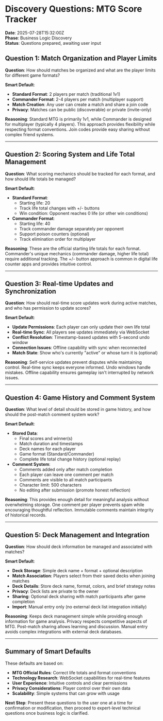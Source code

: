 # Discovery Questions: MTG Score Tracker

**Date**: 2025-07-28T15:32:00Z  
**Phase**: Business Logic Discovery  
**Status**: Questions prepared, awaiting user input

## Question 1: Match Organization and Player Limits

**Question**: How should matches be organized and what are the player limits for different game formats?

**Smart Default**: 
- **Standard Format**: 2 players per match (traditional 1v1)
- **Commander Format**: 2-4 players per match (multiplayer support)
- **Match Creation**: Any user can create a match and share a join code
- **Privacy**: Matches can be public (discoverable) or private (invite-only)

**Reasoning**: Standard MTG is primarily 1v1, while Commander is designed for multiplayer (typically 4 players). This approach provides flexibility while respecting format conventions. Join codes provide easy sharing without complex friend systems.

---

## Question 2: Scoring System and Life Total Management

**Question**: What scoring mechanics should be tracked for each format, and how should life totals be managed?

**Smart Default**:
- **Standard Format**: 
  - Starting life: 20
  - Track life total changes with +/- buttons
  - Win condition: Opponent reaches 0 life (or other win conditions)
- **Commander Format**:
  - Starting life: 40
  - Track commander damage separately per opponent
  - Support poison counters (optional)
  - Track elimination order for multiplayer

**Reasoning**: These are the official starting life totals for each format. Commander's unique mechanics (commander damage, higher life total) require additional tracking. The +/- button approach is common in digital life counter apps and provides intuitive control.

---

## Question 3: Real-time Updates and Synchronization

**Question**: How should real-time score updates work during active matches, and who has permission to update scores?

**Smart Default**:
- **Update Permissions**: Each player can only update their own life total
- **Real-time Sync**: All players see updates immediately via WebSocket
- **Conflict Resolution**: Timestamp-based updates with 5-second undo window
- **Connection Issues**: Offline capability with sync when reconnected
- **Match State**: Show who's currently "active" or whose turn it is (optional)

**Reasoning**: Self-service updates prevent disputes while maintaining control. Real-time sync keeps everyone informed. Undo windows handle mistakes. Offline capability ensures gameplay isn't interrupted by network issues.

---

## Question 4: Game History and Comment System

**Question**: What level of detail should be stored in game history, and how should the post-match comment system work?

**Smart Default**:
- **Stored Data**:
  - Final scores and winner(s)
  - Match duration and timestamps
  - Deck names for each player
  - Game format (Standard/Commander)
  - Complete life total change history (optional replay)
- **Comment System**:
  - Comments added only after match completion
  - Each player can leave one comment per match
  - Comments are visible to all match participants
  - Character limit: 500 characters
  - No editing after submission (promote honest reflection)

**Reasoning**: This provides enough detail for meaningful analysis without overwhelming storage. One comment per player prevents spam while encouraging thoughtful reflection. Immutable comments maintain integrity of historical records.

---

## Question 5: Deck Management and Integration

**Question**: How should deck information be managed and associated with matches?

**Smart Default**:
- **Deck Storage**: Simple deck name + format + optional description
- **Match Association**: Players select from their saved decks when joining matches
- **Deck Details**: Store deck name, format, colors, and brief strategy notes
- **Privacy**: Deck lists are private to the owner
- **Sharing**: Optional deck sharing with match participants after game completion
- **Import**: Manual entry only (no external deck list integration initially)

**Reasoning**: Keeps deck management simple while providing enough information for game analysis. Privacy respects competitive aspects of MTG. Post-match sharing allows learning and discussion. Manual entry avoids complex integrations with external deck databases.

---

## Summary of Smart Defaults

These defaults are based on:
- **MTG Official Rules**: Correct life totals and format conventions
- **Technology Research**: WebSocket capabilities for real-time features
- **User Experience**: Intuitive controls and clear permissions
- **Privacy Considerations**: Player control over their own data
- **Scalability**: Simple systems that can grow with usage

**Next Step**: Present these questions to the user one at a time for confirmation or modification, then proceed to expert-level technical questions once business logic is clarified.